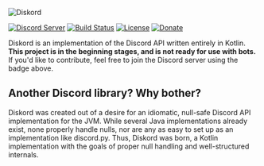 ![Diskord](https://serebit.com/assets/images/diskord-banner-nopad.svg) 

[![Discord Server][discord]](https://discord.gg/27trEwn)
[![Build Status][gitlab-ci]](https://gitlab.com/serebit/diskord/pipelines)
[![License][license]](https://www.apache.org/licenses/LICENSE-2.0.html)
[![Donate][paypal]](https://paypal.me/gdeadshot)

Diskord is an implementation of the Discord API written entirely in Kotlin. **This project is in the beginning stages, 
and is not ready for use with bots.** If you'd like to contribute, feel free to join the Discord server using the badge 
above.

## Another Discord library? Why bother?
Diskord was created out of a desire for an idiomatic, null-safe Discord API implementation for the JVM. While several
 Java implementations already exist, none properly handle nulls, nor are any as easy to set up as an implementation like
 discord.py. Thus, Diskord was born, a Kotlin implementation with the goals of proper null handling and well-structured
 internals.
 
[discord]: https://discordapp.com/api/guilds/450082907185479700/widget.png?style=shield "Discord Server"
[gitlab-ci]: https://gitlab.com/serebit/diskord/badges/master/build.svg "Pipeline Status"
[codebeat]: https://codebeat.co/badges/8abaee39-597f-4191-b646-27243c2ef2db "Codebeat Grade"
[license]: https://img.shields.io/badge/License-Apache%202.0-lightgrey.svg "License"
[paypal]: https://img.shields.io/badge/Donate-PayPal-blue.svg "PayPal"
